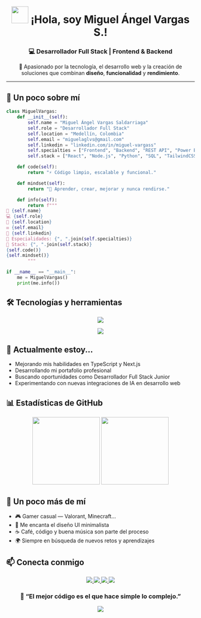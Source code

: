 <h1 align="center">
  <img src="https://media.giphy.com/media/hvRJCLFzcasrR4ia7z/giphy.gif" width="45">
  ¡Hola, soy <b>Miguel Ángel Vargas S.</b>!
</h1>

<h3 align="center">💻 Desarrollador Full Stack | Frontend & Backend</h3>

<p align="center">
  🚀 Apasionado por la tecnología, el desarrollo web y la creación de soluciones que combinan <b>diseño</b>, <b>funcionalidad</b> y <b>rendimiento</b>.
</p>

---

<h2>🧠 Un poco sobre mí</h2>

```python
class MiguelVargas:
    def __init__(self):
        self.name = "Miguel Ángel Vargas Saldarriaga"
        self.role = "Desarrollador Full Stack"
        self.location = "Medellín, Colombia"
        self.email = "miguelaglvs@gmail.com"
        self.linkedin = "linkedin.com/in/miguel-vargass"
        self.specialties = ["Frontend", "Backend", "REST API", "Power BI", "UX"]
        self.stack = ["React", "Node.js", "Python", "SQL", "TailwindCSS"]

    def code(self):
        return "⚡ Código limpio, escalable y funcional."

    def mindset(self):
        return "🧩 Aprender, crear, mejorar y nunca rendirse."

    def info(self):
        return f"""
👤 {self.name}
💻 {self.role}
📍 {self.location}
✉️ {self.email}
🔗 {self.linkedin}
🧠 Especialidades: {", ".join(self.specialties)}
🧰 Stack: {", ".join(self.stack)}
{self.code()}
{self.mindset()}
        """

if __name__ == "__main__":
    me = MiguelVargas()
    print(me.info())
```

<h2>🛠️ Tecnologías y herramientas</h2> <p align="center"> <img src="https://skillicons.dev/icons?i=html,css,js,react,nodejs,express,python,mysql,git,github,tailwind,vscode,powerbi" /> </p>

<p align="center">
  <img src="https://komarev.com/ghpvc/?username=MiguelAglVs&label=Visitas&color=6C63FF&style=flat">
</p>

<h2>🌱 Actualmente estoy...</h2>
<ul>
  <li>Mejorando mis habilidades en TypeScript y Next.js</li>
  <li>Desarrollando mi portafolio profesional</li>
  <li>Buscando oportunidades como Desarrollador Full Stack Junior</li>
  <li>Experimentando con nuevas integraciones de IA en desarrollo web</li>
</ul>

<h2>📊 Estadísticas de GitHub</h2> <p align="center"> <img src="https://github-readme-stats.vercel.app/api?username=MiguelAglVs&show_icons=true&theme=tokyonight&hide_border=true" height="180"> <img src="https://github-readme-stats.vercel.app/api/top-langs/?username=MiguelAglVs&layout=compact&theme=tokyonight&hide_border=true" height="180"> </p>

<h2>🎯 Un poco más de mí</h2>
<ul>
  <li>🎮 Gamer casual — Valorant, Minecraft...</li>
  <li>🎨 Me encanta el diseño UI minimalista</li>
  <li>☕ Café, código y buena música son parte del proceso</li>
  <li>🌍 Siempre en búsqueda de nuevos retos y aprendizajes</li>
</ul>

<h2>📫 Conecta conmigo</h2>
<p align="center">
  <a href="mailto:miguelaglvs@gmail.com">
    <img src="https://img.shields.io/badge/Email-D14836?style=for-the-badge&logo=gmail&logoColor=white">
  </a>
  <a href="https://linkedin.com/in/miguel-vargass">
    <img src="https://img.shields.io/badge/LinkedIn-0A66C2?style=for-the-badge&logo=linkedin&logoColor=white">
  </a>
  <a href="https://github.com/MiguelAglVs">
    <img src="https://img.shields.io/badge/GitHub-171515?style=for-the-badge&logo=github&logoColor=white">
  </a>
  <a href="https://wa.me/573046132795" target="_blank">
    <img src="https://img.shields.io/badge/WhatsApp-25D366?style=for-the-badge&logo=whatsapp&logoColor=white">
  </a>
</p>


<h3 align="center">💬 “El mejor código es el que hace simple lo complejo.”</h3> <p align="center"> <img src="https://komarev.com/ghpvc/?username=MiguelAglVs&label=Visitas&color=6C63FF&style=flat"> </p>
